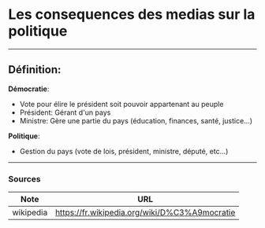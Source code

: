 # Les consequences des medias sur la politique

---
## Définition:

**Démocratie**:
- Vote pour élire le président soit pouvoir appartenant au peuple
- Président: Gérant d'un pays
- Ministre: Gère une partie du pays (éducation, finances, santé, justice…)

**Politique**:
- Gestion du pays (vote de lois, président, ministre, député, etc...)




---
### Sources

| Note      | URL                                           |
| --------- | --------------------------------------------- |
| wikipedia | https://fr.wikipedia.org/wiki/D%C3%A9mocratie |


